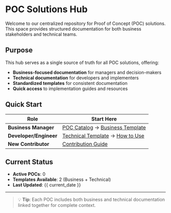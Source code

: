 # POC Solutions Hub

Welcome to our centralized repository for Proof of Concept (POC) solutions. This space provides structured documentation for both business stakeholders and technical teams.

## Purpose

This hub serves as a single source of truth for all POC solutions, offering:
- **Business-focused documentation** for managers and decision-makers
- **Technical documentation** for developers and implementers
- **Standardized templates** for consistent documentation
- **Quick access** to implementation guides and resources

## Quick Start

| Role | Start Here |
|------|------------|
| **Business Manager** | [POC Catalog](poc-catalog/README.md) → [Business Template](templates/business-template.md) |
| **Developer/Engineer** | [Technical Template](templates/technical-template.md) → [How to Use](getting-started/README.md) |
| **New Contributor** | [Contribution Guide](guidelines/contribution-guide.md) |

## Current Status

- **Active POCs**: 0
- **Templates Available**: 2 (Business + Technical)
- **Last Updated**: {{ current_date }}

---

> 💡 **Tip**: Each POC includes both business and technical documentation linked together for complete context.

